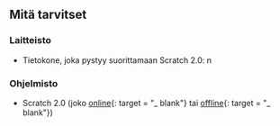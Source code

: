 ## Mitä tarvitset

### Laitteisto

+ Tietokone, joka pystyy suorittamaan Scratch 2.0: n

### Ohjelmisto

+ Scratch 2.0 (joko [online](https://scratch.mit.edu/projects/editor/){: target = "_ blank"} tai [offline](https://scratch.mit.edu/scratch2download/){: target = "_ blank"})